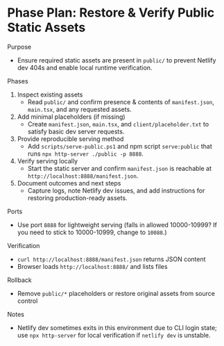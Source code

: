 # Phase Plan: Restore & Verify Public Static Assets

Purpose

- Ensure required static assets are present in `public/` to prevent Netlify dev 404s and enable local runtime verification.

Phases

1. Inspect existing assets
   - Read `public/` and confirm presence & contents of `manifest.json`, `main.tsx`, and any requested assets.
2. Add minimal placeholders (if missing)
   - Create `manifest.json`, `main.tsx`, and `client/placeholder.txt` to satisfy basic dev server requests.
3. Provide reproducible serving method
   - Add `scripts/serve-public.ps1` and npm script `serve:public` that runs `npx http-server ./public -p 8888`.
4. Verify serving locally
   - Start the static server and confirm `manifest.json` is reachable at `http://localhost:8888/manifest.json`.
5. Document outcomes and next steps
   - Capture logs, note Netlify dev issues, and add instructions for restoring production-ready assets.

Ports

- Use port `8888` for lightweight serving (falls in allowed 10000-10999? If you need to stick to 10000-10999, change to `10088`.)

Verification

- `curl http://localhost:8888/manifest.json` returns JSON content
- Browser loads `http://localhost:8888/` and lists files

Rollback

- Remove `public/*` placeholders or restore original assets from source control

Notes

- Netlify dev sometimes exits in this environment due to CLI login state; use `npx http-server` for local verification if `netlify dev` is unstable.
